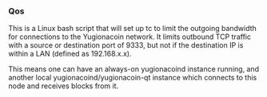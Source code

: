 ### Qos ###

This is a Linux bash script that will set up tc to limit the outgoing bandwidth for connections to the Yugionacoin network. It limits outbound TCP traffic with a source or destination port of 9333, but not if the destination IP is within a LAN (defined as 192.168.x.x).

This means one can have an always-on yugionacoind instance running, and another local yugionacoind/yugionacoin-qt instance which connects to this node and receives blocks from it.
